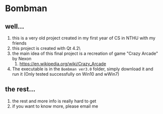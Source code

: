 # Bombman

## well...
1. this is a very old project created in my first year of CS in NTHU with my friends
2. this project is created with Qt 4.2\
3. the main idea of this final project is a recreation of game "Crazy Arcade" by Nexon
   1. https://en.wikipedia.org/wiki/Crazy_Arcade 
4. The executable is in the `Bombman ver3.0` folder, simply download it and run it (Only tested successfully on Win10 and wWin7)

## the rest...
1. the rest and more info is really hard to get 
2. if you want to know more, please email me